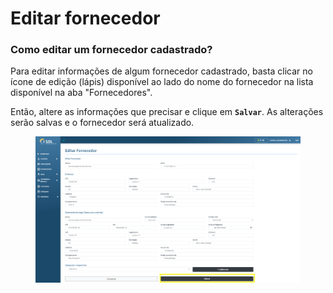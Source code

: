 # Editar fornecedor

### Como editar um fornecedor cadastrado?

Para editar informações de algum fornecedor cadastrado, basta clicar no ícone de edição (lápis) disponível ao lado do nome do fornecedor na lista disponível na aba "Fornecedores".

Então, altere as informações que precisar e clique em **`Salvar`**. As alterações serão salvas e o fornecedor será atualizado.

<figure><img src="../../../.gitbook/assets/image (5).png" alt=""><figcaption></figcaption></figure>

